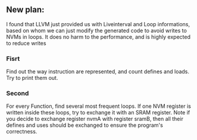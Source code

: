 ## New plan:
I found that LLVM just provided us with Liveinterval and Loop informations,
based on whom we can just modify the generated code to avoid writes to NVMs
in loops. It does no harm to the performance, and is highly expected to reduce
writes

### Fisrt
Find out the way instruction are represented, and count defines and loads.
Try to print them out.

### Second
For every Function, find several most frequent loops. If one NVM register is
written inside these loops, try to exchange it with an SRAM register. Note if
you decide to exchange register nvmA with register sramB, then all their defines
and uses should be exchanged to ensure the program's correctness.
